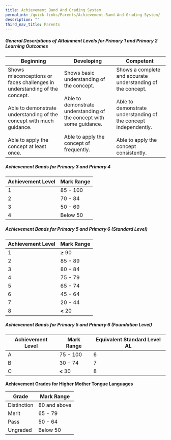 ```yaml
---
title: Achievement Band And Grading System
permalink: /quick-links/Parents/Achievement-Band-And-Grading-System/
description: ""
third_nav_title: Parents
---
```

##### General Descriptions of Attainment Levels for Primary 1 and Primary 2 Learning Outcomes


| Beginning | Developing | Competent |
| -------- | -------- | -------- |
| Shows misconceptions or faces challenges in understanding of the concept.  <br><br>Able to demonstrate understanding of the concept with much guidance. <br><br>Able to apply the concept at least once.     | Shows basic understanding of the concept.  <br><br>Able to demonstrate understanding of the concept with some guidance.<br><br>Able to apply the concept of frequently.     | Shows a complete and accurate&nbsp; understanding of the concept.&nbsp;  <br><br>Able to demonstrate understanding of the concept independently.  <br><br>Able to apply the concept consistently.     |

##### Achievement Bands for Primary 3 and Primary 4

| Achievement Level| Mark Range | 
| -------- | -------- | 
| 1 | 85 - 100 |
| 2 | 70 - 84 |
| 3 | 50 - 69 |
| 4 | Below 50 |

##### Achievement Bands for Primary 5 and Primary 6 (Standard Level)


| Achievement Level| Mark Range | 
| -------- | -------- | 
| 1 | **≥** 90 |
| 2 | 85 - 89 |
| 3 | 80 - 84 |
| 4 | 75 - 79 |
| 5 | 65 - 74 |
| 6 | 45 - 64 |
| 7 | 20 - 44 |
| 8 | **&lt;** 20 |

##### Achievement Bands for Primary 5 and Primary 6 (Foundation Level)


| Achievement Level| Mark Range | Equivalent Standard Level AL|
| -------- | -------- | -------- | 
|A|75 - 100| 6
|B|30 - 74| 7
|C|**&lt;** 30 | 8

**Achievement Grades for Higher Mother Tongue Languages**


| Grade| Mark Range |
| -------- | -------- | 
|Distinction| 80 and above
|Merit|65 - 79
|Pass|50 - 64|
|Ungraded|Below 50